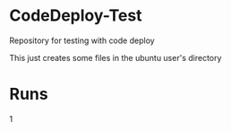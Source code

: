 # CodeDeploy-Test
Repository for testing with code deploy


This just creates some files in the ubuntu user's directory

# Runs 
1 
